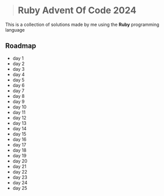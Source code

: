 > # Ruby Advent Of Code 2024
This is a collection of solutions made by me using the **Ruby** programming language

## Roadmap

- day 1
- day 2
- day 3
- day 4
- day 5
- day 6
- day 7
- day 8
- day 9
- day 10
- day 11
- day 12
- day 13
- day 14
- day 15
- day 16
- day 17
- day 18
- day 19
- day 20
- day 21
- day 22
- day 23
- day 24
- day 25

